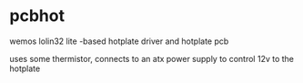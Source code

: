 # pcbhot
wemos lolin32 lite -based hotplate driver and hotplate pcb

uses some thermistor, connects to an atx power supply to control 12v to the hotplate
